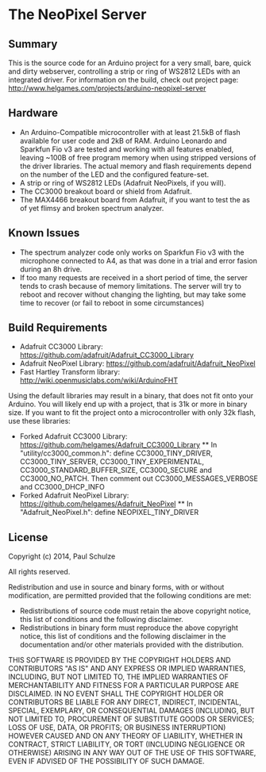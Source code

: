 The NeoPixel Server
===================

## Summary
This is the source code for an Arduino project for a very small, bare, quick and dirty webserver, controlling
a strip or ring of WS2812 LEDs with an integrated driver. For information on the build, check out project page: http://www.helgames.com/projects/arduino-neopixel-server

## Hardware
* An Arduino-Compatible microcontroller with at least 21.5kB of flash available for user code and 2kB of RAM. Arduino Leonardo and Sparkfun Fio v3 are tested and working with all features enabled, leaving ~100B of free program memory when using stripped versions of the driver libraries. The actual memory and flash requirements depend on the number of the LED and the configured feature-set.
* A strip or ring of WS2812 LEDs (Adafruit NeoPixels, if you will).
* The CC3000 breakout board or shield from Adafruit.
* The MAX4466 breakout board from Adafruit, if you want to test the as of yet flimsy and broken spectrum analyzer.

## Known Issues
* The spectrum analyzer code only works on Sparkfun Fio v3 with the microphone connected to A4, as that was done in a trial and error fasion during an 8h drive.
* If too many requests are received in a short period of time, the server tends to crash because of memory limitations. The server will try to reboot and recover without changing the lighting, but may take some time to recover (or fail to reboot in some circumstances)

## Build Requirements
* Adafruit CC3000 Library: https://github.com/adafruit/Adafruit_CC3000_Library
* Adafruit NeoPixel Library: https://github.com/adafruit/Adafruit_NeoPixel
* Fast Hartley Transform library: http://wiki.openmusiclabs.com/wiki/ArduinoFHT

Using the default libraries may result in a binary, that does not fit onto your Arduino. You will
likely end up with a project, that is 31k or more in binary size. If you want to fit the project
onto a microcontroller with only 32k flash, use these libraries:
* Forked Adafruit CC3000 Library: https://github.com/helgames/Adafruit_CC3000_Library
** In "utility/cc3000_common.h": define CC3000_TINY_DRIVER, CC3000_TINY_SERVER, CC3000_TINY_EXPERIMENTAL, CC3000_STANDARD_BUFFER_SIZE, CC3000_SECURE and CC3000_NO_PATCH. Then comment out CC3000_MESSAGES_VERBOSE and CC3000_DHCP_INFO
* Forked Adafruit NeoPixel Library: https://github.com/helgames/Adafruit_NeoPixel
** In "Adafruit_NeoPixel.h": define NEOPIXEL_TINY_DRIVER

## License
Copyright (c) 2014, Paul Schulze

All rights reserved.

Redistribution and use in source and binary forms, with or without modification,
are permitted provided that the following conditions are met:

* Redistributions of source code must retain the above copyright notice,
  this list of conditions and the following disclaimer.
* Redistributions in binary form must reproduce the above copyright notice,
  this list of conditions and the following disclaimer in the documentation
  and/or other materials provided with the distribution.

THIS SOFTWARE IS PROVIDED BY THE COPYRIGHT HOLDERS AND CONTRIBUTORS "AS IS"
AND ANY EXPRESS OR IMPLIED WARRANTIES, INCLUDING, BUT NOT LIMITED TO, THE IMPLIED
WARRANTIES OF MERCHANTABILITY AND FITNESS FOR A PARTICULAR PURPOSE ARE DISCLAIMED.
IN NO EVENT SHALL THE COPYRIGHT HOLDER OR CONTRIBUTORS BE LIABLE FOR ANY DIRECT,
INDIRECT, INCIDENTAL, SPECIAL, EXEMPLARY, OR CONSEQUENTIAL DAMAGES (INCLUDING, BUT
NOT LIMITED TO, PROCUREMENT OF SUBSTITUTE GOODS OR SERVICES; LOSS OF USE, DATA,
OR PROFITS; OR BUSINESS INTERRUPTION) HOWEVER CAUSED AND ON ANY THEORY OF LIABILITY,
WHETHER IN CONTRACT, STRICT LIABILITY, OR TORT (INCLUDING NEGLIGENCE OR OTHERWISE)
ARISING IN ANY WAY OUT OF THE USE OF THIS SOFTWARE, EVEN IF ADVISED OF THE POSSIBILITY
OF SUCH DAMAGE.
